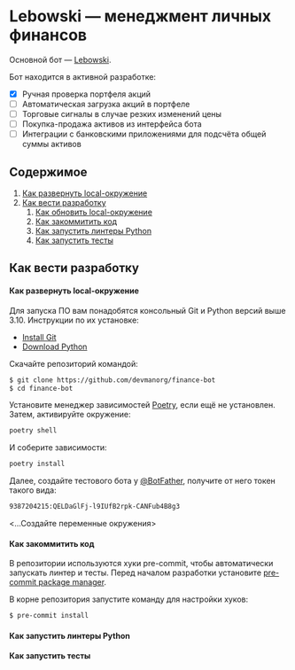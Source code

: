 # Lebowski — менеджмент личных финансов

Основной бот — [Lebowski](https://t.me/lebowski_finance_bot).

Бот находится в активной разработке:
- [x] Ручная проверка портфеля акций
- [ ] Автоматическая загрузка акций в портфеле
- [ ] Торговые сигналы в случае резких изменений цены
- [ ] Покупка-продажа активов из интерфейса бота
- [ ] Интеграции с банковскими приложениями для подсчёта общей суммы активов

## Содержимое

1. [Как развернуть local-окружение](#local-setup)
2. [Как вести разработку](#development)
    1. [Как обновить local-окружение](#update-local-env)
    2. [Как закоммитить код](#how-to-commit)
    3. [Как запустить линтеры Python](#run-python-linters)
    4. [Как запустить тесты](#run-tests)


<a name="development"></a>
## Как вести разработку

<a name="update-local-env"></a>
#### Как развернуть local-окружение

Для запуска ПО вам понадобятся консольный Git и Python версий выше 3.10. Инструкции по их установке:

- [Install Git](https://git-scm.com/book/ru/v2/%D0%92%D0%B2%D0%B5%D0%B4%D0%B5%D0%BD%D0%B8%D0%B5-%D0%A3%D1%81%D1%82%D0%B0%D0%BD%D0%BE%D0%B2%D0%BA%D0%B0-Git)
- [Download Python](https://www.python.org/downloads/)

Скачайте репозиторий командой:
```sh
$ git clone https://github.com/devmanorg/finance-bot
$ cd finance-bot
```
Установите менеджер зависимостей [Poetry](https://python-poetry.org/docs/), если ещё не установлен. Затем, активируйте окружение:
```sh
poetry shell
```

И соберите зависимости:
```sh
poetry install
```

Далее, создайте тестового бота у [@BotFather](https://t.me/BotFather), получите от него токен такого вида:
```sh
9387204215:QELDaGlFj-l9IUfB2rpk-CANFub4B8g3
```

<...Создайте переменные окружения>

<a name="how-to-commit"></a>
#### Как закоммитить код

В репозитории используются хуки pre-commit, чтобы автоматически запускать линтер и тесты. Перед началом разработки установите [pre-commit package manager](https://pre-commit.com/).

В корне репозитория запустите команду для настройки хуков:

```sh
$ pre-commit install
```

<a name="run-python-linters"></a>
#### Как запустить линтеры Python




<a name="run-tests"></a>
#### Как запустить тесты
